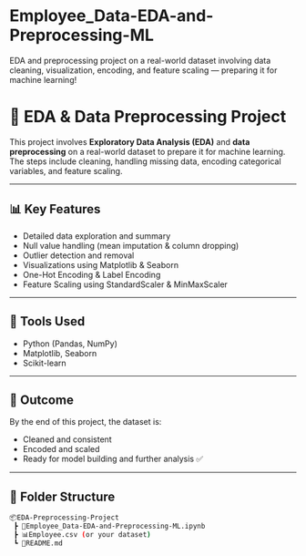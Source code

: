 # Employee_Data-EDA-and-Preprocessing-ML
EDA and preprocessing project on a real-world dataset involving data cleaning, visualization, encoding, and feature scaling — preparing it for machine learning!

# 🧹 EDA & Data Preprocessing Project

This project involves **Exploratory Data Analysis (EDA)** and **data preprocessing** on a real-world dataset to prepare it for machine learning. The steps include cleaning, handling missing data, encoding categorical variables, and feature scaling.

---

## 📊 Key Features

- Detailed data exploration and summary
- Null value handling (mean imputation & column dropping)
- Outlier detection and removal
- Visualizations using Matplotlib & Seaborn
- One-Hot Encoding & Label Encoding
- Feature Scaling using StandardScaler & MinMaxScaler

---

## 🧠 Tools Used

- Python (Pandas, NumPy)
- Matplotlib, Seaborn
- Scikit-learn

---

## 🚀 Outcome

By the end of this project, the dataset is:
- Cleaned and consistent
- Encoded and scaled
- Ready for model building and further analysis ✅

---

## 📁 Folder Structure

```bash
📦EDA-Preprocessing-Project
 ┣ 📜Employee_Data-EDA-and-Preprocessing-ML.ipynb
 ┣ 📊Employee.csv (or your dataset)
 ┗ 📘README.md
